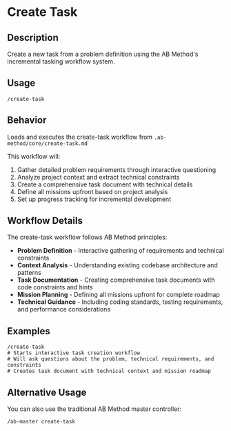 # Create Task

## Description
Create a new task from a problem definition using the AB Method's incremental tasking workflow system.

## Usage
```
/create-task
```

## Behavior
Loads and executes the create-task workflow from `.ab-method/core/create-task.md`

This workflow will:
1. Gather detailed problem requirements through interactive questioning
2. Analyze project context and extract technical constraints
3. Create a comprehensive task document with technical details
4. Define all missions upfront based on project analysis
5. Set up progress tracking for incremental development

## Workflow Details
The create-task workflow follows AB Method principles:
- **Problem Definition** - Interactive gathering of requirements and technical constraints
- **Context Analysis** - Understanding existing codebase architecture and patterns
- **Task Documentation** - Creating comprehensive task documents with code constraints and hints
- **Mission Planning** - Defining all missions upfront for complete roadmap
- **Technical Guidance** - Including coding standards, testing requirements, and performance considerations

## Examples
```
/create-task
# Starts interactive task creation workflow
# Will ask questions about the problem, technical requirements, and constraints
# Creates task document with technical context and mission roadmap
```

## Alternative Usage
You can also use the traditional AB Method master controller:
```
/ab-master create-task
```